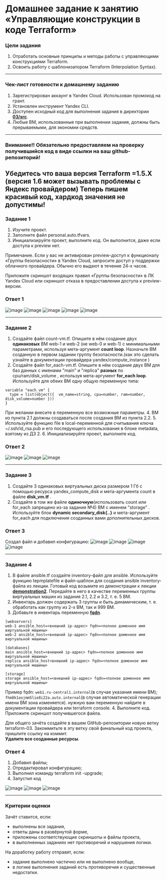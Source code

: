 # Домашнее задание к занятию «Управляющие конструкции в коде Terraform»

### Цели задания

1. Отработать основные принципы и методы работы с управляющими конструкциями Terraform.
2. Освоить работу с шаблонизатором Terraform (Interpolation Syntax).

------

### Чек-лист готовности к домашнему заданию

1. Зарегистрирован аккаунт в Yandex Cloud. Использован промокод на грант.
2. Установлен инструмент Yandex CLI.
3. Доступен исходный код для выполнения задания в директории [**03/src**](https://github.com/netology-code/ter-homeworks/tree/main/03/src).
4. Любые ВМ, использованные при выполнении задания, должны быть прерываемыми, для экономии средств.

------

### Внимание!! Обязательно предоставляем на проверку получившийся код в виде ссылки на ваш github-репозиторий!
Убедитесь что ваша версия **Terraform** =1.5.Х (версия 1.6 может вызывать проблемы с Яндекс провайдером)
Теперь пишем красивый код, хардкод значения не допустимы!
------

### Задание 1

1. Изучите проект.
2. Заполните файл personal.auto.tfvars.
3. Инициализируйте проект, выполните код. Он выполнится, даже если доступа к preview нет.

Примечание. Если у вас не активирован preview-доступ к функционалу «Группы безопасности» в Yandex Cloud, запросите доступ у поддержки облачного провайдера. Обычно его выдают в течение 24-х часов.

Приложите скриншот входящих правил «Группы безопасности» в ЛК Yandex Cloud или скриншот отказа в предоставлении доступа к preview-версии.

### Ответ 1

![image](https://github.com/bezymel/ter-homeworks/assets/129361495/d7b18670-4a38-402e-891f-4feca35146f2)
![image](https://github.com/bezymel/ter-homeworks/assets/129361495/8e6c7cb3-e3dc-45c4-8408-9f89ee82d809)
![image](https://github.com/bezymel/ter-homeworks/assets/129361495/68e0d9ef-5519-45bd-b006-d7a1bba809fe)
![image](https://github.com/bezymel/ter-homeworks/assets/129361495/e79c412e-0806-4f2c-af8b-99e8fdc06503)
![image](https://github.com/bezymel/ter-homeworks/assets/129361495/3e50d65d-39ff-4f32-80ed-1d011a19d325)


------

### Задание 2

1. Создайте файл count-vm.tf. Опишите в нём создание двух **одинаковых** ВМ  web-1 и web-2 (не web-0 и web-1) с минимальными параметрами, используя мета-аргумент **count loop**. Назначьте ВМ созданную в первом задании группу безопасности.(как это сделать узнайте в документации провайдера yandex/compute_instance )
2. Создайте файл for_each-vm.tf. Опишите в нём создание двух ВМ для баз данных с именами "main" и "replica" **разных** по cpu/ram/disk_volume , используя мета-аргумент **for_each loop**. Используйте для обеих ВМ одну общую переменную типа:
```
variable "each_vm" {
  type = list(object({  vm_name=string, cpu=number, ram=number, disk_volume=number }))
}
```  
При желании внесите в переменную все возможные параметры.
4. ВМ из пункта 2.1 должны создаваться после создания ВМ из пункта 2.2.
5. Используйте функцию file в local-переменной для считывания ключа ~/.ssh/id_rsa.pub и его последующего использования в блоке metadata, взятому из ДЗ 2.
6. Инициализируйте проект, выполните код.

### Ответ 2

![image](https://github.com/bezymel/ter-homeworks/assets/129361495/88014215-aad0-4efc-9aa1-fa634f30fd76)
![image](https://github.com/bezymel/ter-homeworks/assets/129361495/7c718aa5-198d-485e-b50c-080e6e8cee4b)
![image](https://github.com/bezymel/ter-homeworks/assets/129361495/3336cc48-382a-44e3-9901-754ecaae8cc8)

------

### Задание 3

1. Создайте 3 одинаковых виртуальных диска размером 1 Гб с помощью ресурса yandex_compute_disk и мета-аргумента count в файле **disk_vm.tf** .
2. Создайте в том же файле **одиночную**(использовать count или for_each запрещено из-за задания №4) ВМ c именем "storage"  . Используйте блок **dynamic secondary_disk{..}** и мета-аргумент for_each для подключения созданных вами дополнительных дисков.

### Ответ 3

Создал файл и добавил конфигурацию:
![image](https://github.com/bezymel/ter-homeworks/assets/129361495/cb31ea31-83a9-4e4e-9051-8046bf570633)
![image](https://github.com/bezymel/ter-homeworks/assets/129361495/f59f09fc-79fc-4366-b5ef-68a3a21048b0)
![image](https://github.com/bezymel/ter-homeworks/assets/129361495/ceb92f4d-0144-4ff9-a1eb-107d5e40d956)
![image](https://github.com/bezymel/ter-homeworks/assets/129361495/3252a388-1121-4408-b0ba-fc3662b186ba)


------

### Задание 4

1. В файле ansible.tf создайте inventory-файл для ansible.
Используйте функцию tepmplatefile и файл-шаблон для создания ansible inventory-файла из лекции.
Готовый код возьмите из демонстрации к лекции [**demonstration2**](https://github.com/netology-code/ter-homeworks/tree/main/03/demo).
Передайте в него в качестве переменных группы виртуальных машин из задания 2.1, 2.2 и 3.2, т. е. 5 ВМ.
2. Инвентарь должен содержать 3 группы и быть динамическим, т. е. обработать как группу из 2-х ВМ, так и 999 ВМ.
3. Добавьте в инвентарь переменную  [**fqdn**](https://cloud.yandex.ru/docs/compute/concepts/network#hostname).
``` 
[webservers]
web-1 ansible_host=<внешний ip-адрес> fqdn=<полное доменное имя виртуальной машины>
web-2 ansible_host=<внешний ip-адрес> fqdn=<полное доменное имя виртуальной машины>

[databases]
main ansible_host=<внешний ip-адрес> fqdn=<полное доменное имя виртуальной машины>
replica ansible_host<внешний ip-адрес> fqdn=<полное доменное имя виртуальной машины>

[storage]
storage ansible_host=<внешний ip-адрес> fqdn=<полное доменное имя виртуальной машины>
```
Пример fqdn: ```web1.ru-central1.internal```(в случае указания имени ВМ); ```fhm8k1oojmm5lie8i22a.auto.internal```(в случае автоматической генерации имени ВМ зона изменяется). нужную вам переменную найдите в документации провайдера или terraform console.
4. Выполните код. Приложите скриншот получившегося файла. 

Для общего зачёта создайте в вашем GitHub-репозитории новую ветку terraform-03. Закоммитьте в эту ветку свой финальный код проекта, пришлите ссылку на коммит.   
**Удалите все созданные ресурсы**.

### Ответ 4

1. Добавил файлы;
2. Отредактировал конфигурацию;
3. Выполнил команду terraform init -upgrade;
4. Запустил код

![image](https://github.com/bezymel/ter-homeworks/assets/129361495/068e8af6-22db-477c-a4ed-6ad4a2c254bc)
![image](https://github.com/bezymel/ter-homeworks/assets/129361495/9d53b65e-0a3d-4133-9378-4d9f19504774)
![image](https://github.com/bezymel/ter-homeworks/assets/129361495/0a093315-2f59-48f1-9d28-73ecfcca9952)

------

### Критерии оценки

Зачёт ставится, если:

* выполнены все задания,
* ответы даны в развёрнутой форме,
* приложены соответствующие скриншоты и файлы проекта,
* в выполненных заданиях нет противоречий и нарушения логики.

На доработку работу отправят, если:

* задание выполнено частично или не выполнено вообще,
* в логике выполнения заданий есть противоречия и существенные недостатки. 


